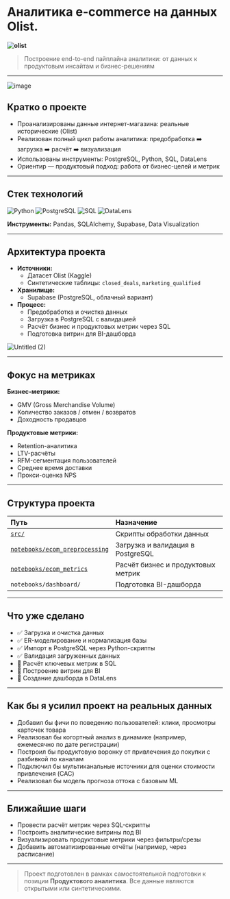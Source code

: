 
#  Аналитика e-commerce на данных Olist.
**![olist](https://github.com/user-attachments/assets/c08882ee-3728-4442-aa82-d505182c428b)**
> Построение end-to-end пайплайна аналитики: от данных к продуктовым инсайтам и бизнес-решениям

---
![image](https://github.com/user-attachments/assets/36b8e934-3621-40d8-bcd1-f0d50fe7a54b)
##  Кратко о проекте

-  Проанализированы данные интернет-магазина: реальные исторические (Olist) 
-  Реализован полный цикл работы аналитика: предобработка ➡️ загрузка ➡️ расчёт ➡️ визуализация
-  Использованы инструменты: PostgreSQL, Python, SQL, DataLens
-  Ориентир — продуктовый подход: работа от бизнес-целей и метрик

---

##  Стек технологий

![Python](https://img.shields.io/badge/-Python-3776AB?logo=python&logoColor=white)
![PostgreSQL](https://img.shields.io/badge/-PostgreSQL-4169E1?logo=postgresql&logoColor=white)
![SQL](https://img.shields.io/badge/-SQL-4479A1?logo=postgresql&logoColor=white)
![DataLens](https://img.shields.io/badge/-DataLens-00A3E0?logo=yandex&logoColor=white)

**Инструменты:** Pandas, SQLAlchemy, Supabase, Data Visualization

---

##  Архитектура проекта

- **Источники:** 
  - Датасет Olist (Kaggle)
  - Синтетические таблицы: `closed_deals`, `marketing_qualified`
- **Хранилище:** 
  - Supabase (PostgreSQL, облачный вариант)
- **Процесс:**
  - Предобработка и очистка данных
  - Загрузка в PostgreSQL с валидацией
  - Расчёт бизнес и продуктовых метрик через SQL
  - Подготовка витрин для BI-дашборда
    
![Untitled (2)](https://github.com/user-attachments/assets/8ff6411e-f5d0-4cc4-a9dd-7eee4597e85c)

---

##  Фокус на метриках

**Бизнес-метрики:**
- GMV (Gross Merchandise Volume)
- Количество заказов / отмен / возвратов
- Доходность продавцов

**Продуктовые метрики:**
- Retention-аналитика
- LTV-расчёты
- RFM-сегментация пользователей
- Среднее время доставки
- Прокси-оценка NPS

---

##  Структура проекта

| Путь | Назначение |
|:----|:------------|
| [`src/`](src/) | Скрипты обработки данных |
| [`notebooks/ecom_preprocessing`](notebooks/ecom_preprocessing/ecom_preprocessing.ipynb)  | Загрузка и валидация в PostgreSQL |
| [`notebooks/ecom_metrics`](notebooks/ecom_metrics/metrics_mvp.ipynb)| Расчёт бизнес и продуктовых метрик |
| `notebooks/dashboard/` | Подготовка BI-дашборда |


---

##  Что уже сделано

- ✅ Загрузка и очистка данных
- ✅ ER-моделирование и нормализация базы
- ✅ Импорт в PostgreSQL через Python-скрипты
- ✅ Валидация загруженных данных
- 🔄 Расчёт ключевых метрик в SQL
- 🔄 Построение витрин для BI
- 🔄 Создание дашборда в DataLens

---

##  Как бы я усилил проект на реальных данных

- Добавил бы фичи по поведению пользователей: клики, просмотры карточек товара
- Реализовал бы когортный анализ в динамике (например, ежемесячно по дате регистрации)
- Построил бы продуктовую воронку от привлечения до покупки с разбивкой по каналам
- Подключил бы мультиканальные источники для оценки стоимости привлечения (CAC)
- Реализовал бы модель прогноза оттока с базовым ML

---

##  Ближайшие шаги

- Провести расчёт метрик через SQL-скрипты
- Построить аналитические витрины под BI
- Визуализировать продуктовые метрики через фильтры/срезы
- Добавить автоматизированные отчёты (например, через расписание)

---

>  Проект подготовлен в рамках самостоятельной подготовки к позиции **Продуктового аналитика**. Все данные являются открытыми или синтетическими.
